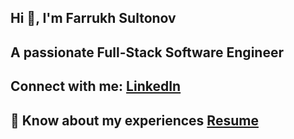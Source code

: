 ## Hi 👋, I'm Farrukh Sultonov

## A passionate Full-Stack Software Engineer

## Connect with me: [LinkedIn](https://linkedin.com/in/farrukh-sultonov/)

## 📄 Know about my experiences [Resume](https://drive.google.com/file/d/19i5VhcGBoB8fWz9it5eWksFGho9QCnDR/view?usp=sharing)
